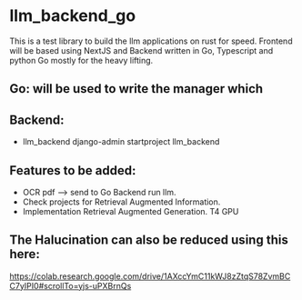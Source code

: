 # llm_backend_go
This is a test library to build the llm applications on rust for speed. Frontend will be based using NextJS and Backend written in Go, Typescript and python
Go mostly for the heavy lifting.


## Go: will be used to write the manager which


## Backend:
   * llm_backend
    django-admin startproject llm_backend

## Features to be added: 
   * OCR pdf --> send to Go Backend run llm.
   * Check projects for Retrieval Augmented Information.
   * Implementation Retrieval Augmented Generation.
     T4 GPU

## The Halucination can also be reduced using this here: 
https://colab.research.google.com/drive/1AXccYmC11kWJ8zZtqS78ZvmBCC7yIPI0#scrollTo=yjs-uPXBrnQs